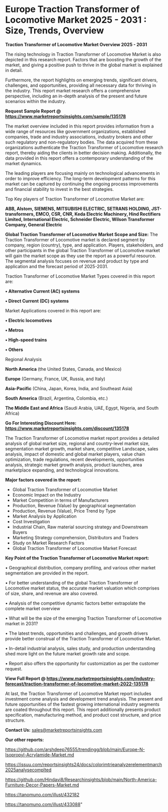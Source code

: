  # Europe Traction Transformer of Locomotive Market 2025 - 2031 : Size, Trends, Overview

<Strong> Traction Transformer of Locomotive Market Overview 2025 - 2031</strong>

The rising technology in Traction Transformer of Locomotive Market is also depicted in this research report. Factors that are boosting the growth of the market, and giving a positive push to thrive in the global market is explained in detail.

Furthermore, the report highlights on emerging trends, significant drivers, challenges, and opportunities, providing all necessary data for thriving in the industry. This report market research offers a comprehensive perspective, including an in-depth analysis of the present and future scenarios within the industry.

<strong>Request Sample Report @ <a href=https://www.marketreportsinsights.com/sample/135178>https://www.marketreportsinsights.com/sample/135178</a></strong>

The market overview included in this report provides information from a wide range of resources like government organizations, established companies, trade and industry associations, industry brokers and other such regulatory and non-regulatory bodies. The data acquired from these organizations authenticate the Traction Transformer of Locomotive research report, thereby aiding the clients in better decision making. Additionally, the data provided in this report offers a contemporary understanding of the market dynamics.

The leading players are focusing mainly on technological advancements in order to improve efficiency. The long-term development patterns for this market can be captured by continuing the ongoing process improvements and financial stability to invest in the best strategies.

Top Key players of Traction Transformer of Locomotive Market are:

<strong>ABB, Alstom, SIEMENS, MITSUBISHI ELECTRIC, SETRANS HOLDING, JST-transformers, EMCO, CSR, CNR, Keda Electric Machinery, Hind Rectifiers Limited, International Electric, Schneider Electric, Wilson Transformer Company, General Electric</strong>

<strong><b>Global Traction Transformer of Locomotive Market Scope and Size:</b></strong>
The Traction Transformer of Locomotive market is declared segment by company, region (country), type, and application. Players, stakeholders, and other participants in the global Traction Transformer of Locomotive market will gain the market scope as they use the report as a powerful resource. The segmental analysis focuses on revenue and product by type and application and the forecast period of 2025-2031.

Traction Transformer of Locomotive Market Types covered in this report are:

<strong>• Alternative Current (AC) systems

• Direct Current (DC) systems</strong>

Market Applications covered in this report are:

<strong>• Electric locomotives

• Metros

• High-speed trains

• Others</strong> 

Regional Analysis

<strong>North America</strong> (the United States, Canada, and Mexico)

<strong>Europe</strong> (Germany, France, UK, Russia, and Italy)

<strong>Asia-Pacific</strong> (China, Japan, Korea, India, and Southeast Asia)

<strong>South America</strong> (Brazil, Argentina, Colombia, etc.)

<strong>The Middle East and Africa</strong> (Saudi Arabia, UAE, Egypt, Nigeria, and South Africa)

<strong>Go For Interesting Discount Here: <a href=https://www.marketreportsinsights.com/discount/135178>https://www.marketreportsinsights.com/discount/135178</a></strong>

The Traction Transformer of Locomotive market report provides a detailed analysis of global market size, regional and country-level market size, segmentation market growth, market share, competitive Landscape, sales analysis, impact of domestic and global market players, value chain optimization, trade regulations, recent developments, opportunities analysis, strategic market growth analysis, product launches, area marketplace expanding, and technological innovations.

<strong><b>Major factors covered in the report:</b></strong>
<ul>
  <li>Global Traction Transformer of Locomotive Market </li>
  <li>Economic Impact on the Industry</li>
  <li>Market Competition in terms of Manufacturers</li>
  <li>Production, Revenue (Value) by geographical segmentation</li>
  <li>Production, Revenue (Value), Price Trend by Type</li>
  <li>Market Analysis by Application</li>
  <li>Cost Investigation</li>
  <li>Industrial Chain, Raw material sourcing strategy and Downstream Buyers</li>
  <li>Marketing Strategy comprehension, Distributors and Traders</li>
  <li>Study on Market Research Factors</li>
  <li>Global Traction Transformer of Locomotive Market Forecast</li>
</ul>

<strong><b>Key Point of the Traction Transformer of Locomotive Market report:</b></strong>

• Geographical distribution, company profiling, and various other market segmentation are provided in the report.

• For better understanding of the global Traction Transformer of Locomotive market status, the accurate market valuation which comprises of size, share, and revenue are also covered.

• Analysis of the competitive dynamic factors better extrapolate the complete market overview

• What will be the size of the emerging Traction Transformer of Locomotive market in 2031?

• The latest trends, opportunities and challenges, and growth drivers provide better construal of the Traction Transformer of Locomotive Market.

• In-detail industrial analysis, sales study, and production understanding shed more light on the future market growth rate and scope.

• Report also offers the opportunity for customization as per the customer request.

<strong><b>View Full Report @ <a href=https://www.marketreportsinsights.com/industry-forecast/traction-transformer-of-locomotive-market-2022-135178>https://www.marketreportsinsights.com/industry-forecast/traction-transformer-of-locomotive-market-2022-135178</a></b></strong>


At last, the Traction Transformer of Locomotive Market report includes investment come analysis and development trend analysis. The present and future opportunities of the fastest growing international industry segments are coated throughout this report. This report additionally presents product specification, manufacturing method, and product cost structure, and price structure.

<strong>Contact Us:</strong>
sales@marketreportsinsights.com

<strong>Our other reports:</strong>

<a href=https://github.com/arshdeep76555/trendingg/blob/main/Europe-N-Isopropyl-Acrylamide-Market.md>https://github.com/arshdeep76555/trendingg/blob/main/Europe-N-Isopropyl-Acrylamide-Market.md</a>

<a href=https://issuu.com/reportsinsights24/docs/colorimtrieanalyzerelementmarch2025analysecomplted>https://issuu.com/reportsinsights24/docs/colorimtrieanalyzerelementmarch2025analysecomplted</a>

<a href=https://github.com/Hindavi8/Researchinsights/blob/main/North-America-Furniture-Decor-Papers-Market.md>https://github.com/Hindavi8/Researchinsights/blob/main/North-America-Furniture-Decor-Papers-Market.md</a>

<a href=https://tanomuno.com/illust/432182>https://tanomuno.com/illust/432182</a>

<a href=https://tanomuno.com/illust/433088>https://tanomuno.com/illust/433088</a>"
